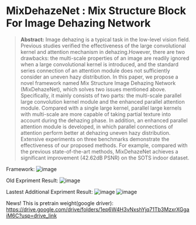 # MixDehazeNet : Mix Structure Block For Image Dehazing Network

>**Abstract:**
Image dehazing is a typical task in the low-level vision field. Previous studies verified the effectiveness of the large convolutional kernel and attention mechanism in dehazing.However, there are two drawbacks: the multi-scale properties of an image are readily ignored when a large convolutional kernel is introduced, and the standard series connection of an attention module does not sufficiently consider an uneven hazy distribution. In this paper, we propose a novel framework named Mix Structure Image Dehazing Network (MixDehazeNet), which solves two issues mentioned above. Specifically, it mainly consists of two parts: the multi-scale parallel large convolution kernel module and the enhanced parallel attention module. Compared with a single large kernel, parallel large kernels with multi-scale are more capable of taking partial texture into account during the dehazing phase. In addition, an enhanced parallel attention module is developed, in which parallel connections of attention perform better at dehazing uneven hazy distribution. Extensive experiments on three benchmarks demonstrate the effectiveness of our proposed methods. For example, compared with the previous state-of-the-art methods, MixDehazeNet achieves a significant improvement (42.62dB PSNR) on the SOTS indoor dataset.

Framework:
![image](https://github.com/AmeryXiong/MixDehazeNet/assets/102467128/885f69da-ab72-4c9c-8223-1b7425e98d3a)


Old Expriment Result:
![image](https://github.com/AmeryXiong/MixDehazeNet/assets/102467128/5d087804-0b5c-4232-8f73-8296de5b8374)


Lastest Additional Expriment Result:
![image](https://github.com/AmeryXiong/MixDehazeNet/assets/102467128/e5df99e5-37f2-4a83-83bf-ca270a5d7e14)
![image](https://github.com/AmeryXiong/MixDehazeNet/assets/102467128/89c1ff0c-32e6-4cea-8c37-ef07198d0b3f)


News! This is pretrain weight(google driver):
https://drive.google.com/drive/folders/1ep6W4H3vNxshYjq71Tb3MzxrXGgaiM6C?usp=drive_link


